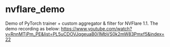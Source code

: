 # nvflare_demo

Demo of PyTorch trainer + custom aggregator & filter for NVFlare 1.1. The demo recording  as below:
https://www.youtube.com/watch?v=RnnMTjPm_PE&list=PL5uCDOVJqgeuaB0i1MbVS0k2mW83Pmxf5&index=22
